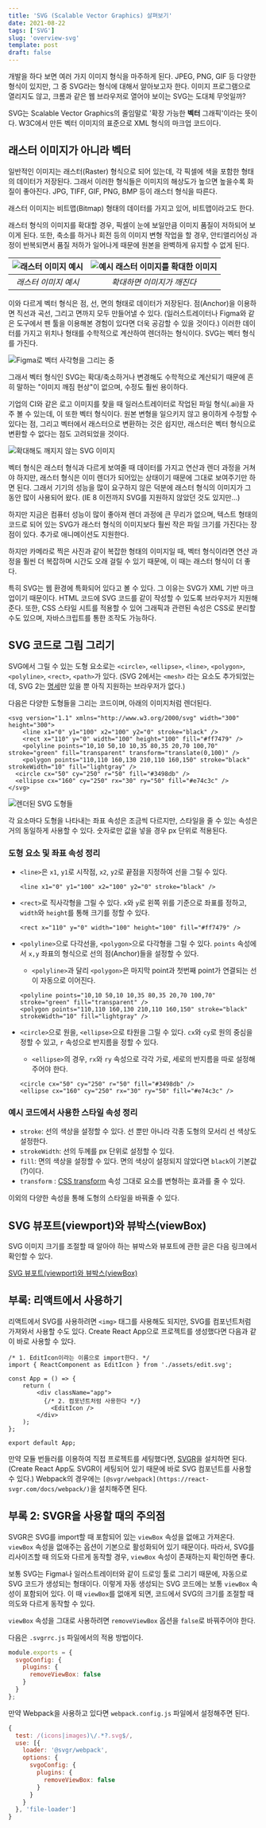 ```yaml
---
title: 'SVG (Scalable Vector Graphics) 살펴보기'
date: 2021-08-22
tags: ['SVG']
slug: 'overview-svg'
template: post
draft: false
---
```


개발을 하다 보면 여러 가지 이미지 형식을 마주하게 된다. JPEG, PNG, GIF 등 다양한 형식이 있지만, 그 중 SVG라는 형식에 대해서 알아보고자 한다. 이미지 프로그램으로 열리지도 않고, 크롬과 같은 웹 브라우저로 열어야 보이는 SVG는 도대체 무엇일까?

SVG는 Scalable Vector Graphics의 줄임말로 '확장 가능한 **벡터** 그래픽'이라는 뜻이다. W3C에서 만든 벡터 이미지의 표준으로 XML 형식의 마크업 코드이다.

## 래스터 이미지가 아니라 벡터

일반적인 이미지는 래스터(Raster) 형식으로 되어 있는데, 각 픽셀에 색을 포함한 형태의 데이터가 저장된다. 그래서 이러한 형식들은 이미지의 해상도가 높으면 높을수록 화질이 좋아진다. JPG, TIFF, GIF, PNG, BMP 등이 래스터 형식을 따른다.

래스터 이미지는 비트맵(Bitmap) 형태의 데이터를 가지고 있어, 비트맵이라고도 한다.

래스터 형식의 이미지를 확대할 경우, 픽셀이 눈에 보일만큼 이미지 품질이 저하되어 보이게 된다. 또한, 축소를 하거나 회전 등의 이미지 변형 작업을 할 경우, 안티앨리어싱 과정이 반복되면서 품질 저하가 일어나게 때문에 원본을 완벽하게 유지할 수 없게 된다.

![래스터 이미지 예시](./raster_image.png)|![예시 래스터 이미지를 확대한 이미지](./raster_image_zoom.png)
:-------------------------:|:-------------------------:
_래스터 이미지 예시_|_확대하면 이미지가 깨진다_

이와 다르게 벡터 형식은 점, 선, 면의 형태로 데이터가 저장된다. 점(Anchor)을 이용하면 직선과 곡선, 그리고 면까지 모두 만들어낼 수 있다. (일러스트레이터나 Figma와 같은 도구에서 펜 툴을 이용해본 경험이 있다면 더욱 공감할 수 있을 것이다.) 이러한 데이터를 가지고 위치나 형태를 수학적으로 계산하여 렌더하는 형식이다. SVG는 벡터 형식를 가진다.

![Figma로 벡터 사각형을 그리는 중](./drawing_svg.gif)

그래서 벡터 형식인 SVG는 확대/축소하거나 변경해도 수학적으로 계산되기 때문에 흔히 말하는 "이미지 깨짐 현상"이 없으며, 수정도 훨씬 용이하다.

기업의 CI와 같은 로고 이미지를 찾을 때 일러스트레이터로 작업된 파일 형식(.ai)을 자주 볼 수 있는데, 이 또한 벡터 형식이다. 원본 변형을 일으키지 않고 용이하게 수정할 수 있다는 점, 그리고 벡터에서 래스터으로 변환하는 것은 쉽지만, 래스터은 벡터 형식으로 변환할 수 없다는 점도 고려되었을 것이다.

![확대해도 깨지지 않는 SVG 이미지](./zooming_svg.gif)

벡터 형식은 래스터 형식과 다르게 보여줄 때 데이터를 가지고 연산과 렌더 과정을 거쳐야 하지만, 래스터 형식은 이미 렌더가 되어있는 상태이기 때문에 그대로 보여주기만 하면 된다. 그래서 기기의 성능을 많이 요구하지 않은 덕분에 래스터 형식의 이미지가 그 동안 많이 사용되어 왔다. (IE 8 이전까지 SVG를 지원하지 않았던 것도 있지만...)

하지만 지금은 컴퓨터 성능이 많이 좋아져 렌더 과정에 큰 무리가 없으며, 텍스트 형태의 코드로 되어 있는 SVG가 래스터 형식의 이미지보다 훨씬 작은 파일 크기를 가진다는 장점이 있다. 추가로 애니메이션도 지원한다.

하지만 카메라로 찍은 사진과 같이 복잡한 형태의 이미지일 때, 벡터 형식이라면 연산 과정을 훨씬 더 복잡하며 시간도 오래 걸릴 수 있기 때문에, 이 때는 래스터 형식이 더 좋다.

특히 SVG는 웹 환경에 특화되어 있다고 볼 수 있다. 그 이유는 SVG가 XML 기반 마크업이기 때문이다. HTML 코드에 SVG 코드를 같이 작성할 수 있도록 브라우저가 지원해준다. 또한, CSS 스타일 시트를 적용할 수 있어 그래픽과 관련된 속성은 CSS로 분리할 수도 있으며, 자바스크립트를 통한 조작도 가능하다.

## SVG 코드로 그림 그리기

SVG에서 그릴 수 있는 도형 요소로는 `<circle>`, `<ellipse>`, `<line>`,  `<polygon>`, `<polyline>`, `<rect>`, `<path>`가 있다. (SVG 2에서는 `<mesh>` 라는 요소도 추가되었는데, SVG 2는 [명세](https://www.w3.org/TR/SVG2/)만 있을 뿐 아직 지원하는 브라우저가 없다.)

다음은 다양한 도형들을 그리는 코드이며, 아래의 이미지처럼 렌더된다.

```tsx
<svg version="1.1" xmlns="http://www.w3.org/2000/svg" width="300" height="300">
	<line x1="0" y1="100" x2="100" y2="0" stroke="black" />
	<rect x="110" y="0" width="100" height="100" fill="#ff7479" />
	<polyline points="10,10 50,10 10,35 80,35 20,70 100,70" stroke="green" fill="transparent" transform="translate(0,100)" />
	<polygon points="110,110 160,130 210,110 160,150" stroke="black" strokeWidth="10" fill="lightgray" />
  <circle cx="50" cy="250" r="50" fill="#3498db" />
  <ellipse cx="160" cy="250" rx="30" ry="50" fill="#e74c3c" />
</svg>
```

![렌더된 SVG 도형들](./example_svg_elements.png)

각 요소마다 도형을 나타내는 좌표 속성은 조금씩 다르지만, 스타일을 줄 수 있는 속성은 거의 동일하게 사용할 수 있다. 숫자로만 값을 넣을 경우 px 단위로 적용된다.

### 도형 요소 및 좌표 속성 정리

- `<line>`은 `x1`, `y1`로 시작점, `x2`, `y2`로 끝점을 지정하여 선을 그릴 수 있다.

    ```tsx
    <line x1="0" y1="100" x2="100" y2="0" stroke="black" />
    ```

- `<rect>`로 직사각형을 그릴 수 있다. `x`와 `y`로 왼쪽 위를 기준으로 좌표를 정하고, `width`와 `height`를 통해 크기를 정할 수 있다.

    ```tsx
    <rect x="110" y="0" width="100" height="100" fill="#ff7479" />
    ```

- `<polyline>`으로 다각선을, `<polygon>`으로 다각형을 그릴 수 있다. `points` 속성에서 `x,y` 좌표의 형식으로 선의 점(Anchor)들을 설정할 수 있다.
    - `<polyline>`과 달리 `<polygon>`은 마지막 point과 첫번째 point가 연결되는 선이 자동으로 이어진다.

    ```tsx
    <polyline points="10,10 50,10 10,35 80,35 20,70 100,70" stroke="green" fill="transparent" />
    <polygon points="110,110 160,130 210,110 160,150" stroke="black" strokeWidth="10" fill="lightgray" />
    ```

- `<circle>`으로 원을, `<ellipse>`으로 타원을 그릴 수 있다. `cx`와 `cy`로 원의 중심을 정할 수 있고, `r` 속성으로 반지름을 정할 수 있다.
    - `<ellipse>`의 경우, `rx`와 `ry` 속성으로 각각 가로, 세로의 반지름을 따로 설정해주어야 한다.

    ```tsx
    <circle cx="50" cy="250" r="50" fill="#3498db" />
    <ellipse cx="160" cy="250" rx="30" ry="50" fill="#e74c3c" />
    ```

### 예시 코드에서 사용한 스타일 속성 정리

- `stroke`: 선의 색상을 설정할 수 있다. 선 뿐만 아니라 각종 도형의 모서리 선 색상도 설정한다.
- `strokeWidth`: 선의 두께를 px 단위로 설정할 수 있다.
- `fill`: 면의 색상을 설정할 수 있다. 면의 색상이 설정되지 않았다면 `black`이 기본값(?)이다.
- `transform` : [CSS transform](https://developer.mozilla.org/ko/docs/Web/CSS/transform) 속성 그대로 요소를 변형하는 효과를 줄 수 있다.

이외의 다양한 속성을 통해 도형의 스타일을 바꿔줄 수 있다.

## SVG 뷰포트(viewport)와 뷰박스(viewBox)

SVG 이미지 크기를 조절할 때 알아야 하는 뷰박스와 뷰포트에 관한 글은 다음 링크에서 확인할 수 있다.

[SVG 뷰포트(viewport)와 뷰박스(viewBox)](/svg-viewport-and-viewbox)


## 부록: 리액트에서 사용하기

리액트에서 SVG를 사용하려면 `<img>` 태그를 사용해도 되지만, SVG를 컴포넌트처럼 가져와서 사용할 수도 있다. Create React App으로 프로젝트를 생성했다면 다음과 같이 바로 사용할 수 있다.

```tsx
/* 1. EditIcon이라는 이름으로 import한다. */
import { ReactComponent as EditIcon } from './assets/edit.svg';

const App = () => {
	return (
		<div className="app">
		  {/* 2. 컴포넌트처럼 사용한다 */}
			<EditIcon />
		</div>
	);
};

export default App;
```

만약 모듈 번들러를 이용하여 직접 프로젝트를 세팅했다면, [SVGR](https://react-svgr.com/)을 설치하면 된다. (Create React App도 SVGR이 세팅되어 있기 때문에 바로 SVG 컴포넌트를 사용할 수 있다.) Webpack의 경우에는 `[@svgr/webpack](https://react-svgr.com/docs/webpack/)`을 설치해주면 된다.

## 부록 2: SVGR을 사용할 때의 주의점

SVGR은 SVG를 import할 때 포함되어 있는 `viewBox` 속성을 없애고 가져온다. `viewBox` 속성을 없애주는 옵션이 기본으로 활성화되어 있기 때문이다. 따라서, SVG를 리사이즈할 때 의도와 다르게 동작할 경우, `viewBox` 속성이 존재하는지 확인하면 좋다.

보통 SVG는 Figma나 일러스트레이터와 같이 드로잉 툴로 그리기 때문에, 자동으로 SVG 코드가 생성되는 형태이다. 이렇게 자동 생성되는 SVG 코드에는 보통 `viewBox` 속성이 포함되어 있다. 이 때  `viewBox`를 없애게 되면, 코드에서 SVG의 크기를 조절할 때 의도와 다르게 동작할 수 있다.

`viewBox` 속성을 그대로 사용하려면 `removeViewBox` 옵션을 `false`로 바꿔주어야 한다.

다음은 `.svgrrc.js` 파일에서의 적용 방법이다.

```jsx
module.exports = {
  svgoConfig: {
    plugins: {
      removeViewBox: false
    }
  }
};
```

만약 Webpack을 사용하고 있다면 `webpack.config.js` 파일에서 설정해주면 된다.

```jsx
{
  test: /(icons|images)\/.*?.svg$/,
  use: [{
    loader: '@svgr/webpack',
    options: {
      svgoConfig: {
        plugins: {
          removeViewBox: false
        }
      }
    }
  }, 'file-loader']
}
```
